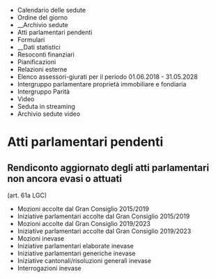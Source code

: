   * Calendario delle sedute
  * Ordine del giorno
  *  __Archivio sedute
  * Atti parlamentari pendenti
  * Formulari
  *  __Dati statistici
  * Resoconti finanziari
  * Pianificazioni
  * Relazioni esterne
  * Elenco assessori-giurati per il periodo 01.06.2018 - 31.05.2028
  * Intergruppo parlamentare proprietà immobiliare e fondiaria
  * Intergruppo Parità
  * Video
  * Seduta in streaming
  * Archivio sedute video

#  Atti parlamentari pendenti

##  Rendiconto aggiornato degli atti parlamentari non ancora evasi o attuati
(art. 61a LGC)

  * Mozioni accolte dal Gran Consiglio 2015/2019
  * Iniziative parlamentari accolte dal Gran Consiglio 2015/2019
  * Mozioni accolte dal Gran Consiglio 2019/2023
  * Iniziative parlamentari accolte dal Gran Consiglio 2019/2023
  * Mozioni inevase
  * Iniziative parlamentari elaborate inevase
  * Iniziative parlamentari generiche inevase
  * Iniziative cantonali/risoluzioni generali inevase
  * Interrogazioni inevase


